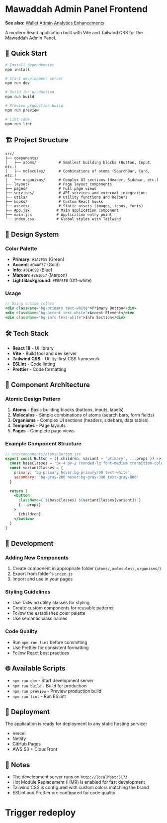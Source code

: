 # Mawaddah Admin Panel Frontend

**See also:** [Wallet Admin Analytics Enhancements](./WALLET_ADMIN_ANALYTICS.md)

A modern React application built with Vite and Tailwind CSS for the Mawaddah Admin Panel.

## 🚀 Quick Start

```bash
# Install dependencies
npm install

# Start development server
npm run dev

# Build for production
npm run build

# Preview production build
npm run preview

# Lint code
npm run lint
```

## 🏗️ Project Structure

```
src/
├── components/
│   ├── atoms/          # Smallest building blocks (Button, Input, etc.)
│   ├── molecules/      # Combinations of atoms (SearchBar, Card, etc.)
│   └── organisms/      # Complex UI sections (Header, Sidebar, etc.)
├── layout/             # Page layout components
├── pages/              # Full page views
├── services/           # API services and external integrations
├── utils/              # Utility functions and helpers
├── hooks/              # Custom React hooks
├── assets/             # Static assets (images, icons, fonts)
├── App.jsx            # Main application component
├── main.jsx           # Application entry point
└── index.css          # Global styles with Tailwind
```

## 🎨 Design System

### Color Palette
- **Primary**: `#1A7F55` (Green)
- **Accent**: `#D4AF37` (Gold)
- **Info**: `#0E4C92` (Blue)
- **Maroon**: `#861657` (Maroon)
- **Light Background**: `#F8F6F0` (Off-white)

### Usage
```jsx
// Using custom colors
<div className="bg-primary text-white">Primary Button</div>
<div className="bg-accent text-white">Accent Element</div>
<div className="bg-info text-white">Info Section</div>
```

## 🛠️ Tech Stack

- **React 18** - UI library
- **Vite** - Build tool and dev server
- **Tailwind CSS** - Utility-first CSS framework
- **ESLint** - Code linting
- **Prettier** - Code formatting

## 📁 Component Architecture

### Atomic Design Pattern
1. **Atoms** - Basic building blocks (buttons, inputs, labels)
2. **Molecules** - Simple combinations of atoms (search bars, form fields)
3. **Organisms** - Complex UI sections (headers, sidebars, data tables)
4. **Templates** - Page layouts
5. **Pages** - Complete page views

### Example Component Structure
```jsx
// src/components/atoms/Button.jsx
export const Button = ({ children, variant = 'primary', ...props }) => {
  const baseClasses = 'px-4 py-2 rounded-lg font-medium transition-colors'
  const variantClasses = {
    primary: 'bg-primary hover:bg-primary/90 text-white',
    secondary: 'bg-gray-200 hover:bg-gray-300 text-gray-800'
  }
  
  return (
    <button 
      className={`${baseClasses} ${variantClasses[variant]}`}
      {...props}
    >
      {children}
    </button>
  )
}
```

## 🔧 Development

### Adding New Components
1. Create component in appropriate folder (`atoms/`, `molecules/`, `organisms/`)
2. Export from folder's `index.js`
3. Import and use in your pages

### Styling Guidelines
- Use Tailwind utility classes for styling
- Create custom components for reusable patterns
- Follow the established color palette
- Use semantic class names

### Code Quality
- Run `npm run lint` before committing
- Use Prettier for consistent formatting
- Follow React best practices

## 🌐 Available Scripts

- `npm run dev` - Start development server
- `npm run build` - Build for production
- `npm run preview` - Preview production build
- `npm run lint` - Run ESLint

## 🚀 Deployment

The application is ready for deployment to any static hosting service:
- Vercel
- Netlify
- GitHub Pages
- AWS S3 + CloudFront

## 📝 Notes

- The development server runs on `http://localhost:5173`
- Hot Module Replacement (HMR) is enabled for fast development
- Tailwind CSS is configured with custom colors matching the brand
- ESLint and Prettier are configured for code quality
# Trigger redeploy
